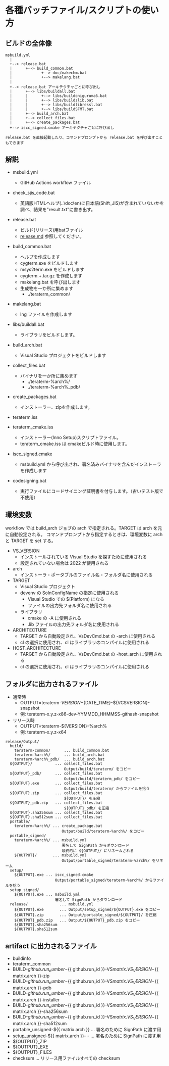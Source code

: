﻿# 各種バッチファイル/スクリプトの使い方

## ビルドの全体像

```
msbuild.yml
  |
  +--> release.bat
  |      +--> build_common.bat
  |             +--> doc/makechm.bat
  |             +--> makelang.bat
  |
  +--> release.bat アーキテクチャごとに呼び出し
  |      +--> libs/buildall.bat
  |      |      +--> libs/buildoniguruma6.bat
  |      |      +--> libs/buildzlib.bat
  |      |      +--> libs/buildlibressl.bat
  |      |      +--> libs/buildSFMT.bat
  |      +--> build_arch.bat
  |      +--> collect_files.bat
  |      +--> create_packages.bat
  +--> iscc_signed.cmake アーキテクチャごとに呼び出し

release.bat を直接起動したり、コマンドプロンプトから release.bat を呼び出すこともできます
```

## 解説

- msbuild.yml
  - GitHub Actions workflow ファイル

- check_sjis_code.bat
  - 英語版HTMLヘルプ(..\doc\en\)に日本語(Shift_JIS)が含まれていないかを調べ、結果を"result.txt"に書き出す。

- release.bat
  - ビルド(リリース)用batファイル
  - [release.md](release.md) 参照してください。

- build_common.bat
  - ヘルプを作成します
  - cygterm.exe をビルドします
  - msys2term.exe をビルドします
  - cygterm.+.tar.gz を作成します
  - makelang.bat を呼び出します
  - 生成物を一か所に集めます
    - ./teraterm_common/

- makelang.bat
  - lng ファイルを作成します

- libs/buildall.bat
  - ライブラリをビルドします。

- build_arch.bat
  - Visual Studio プロジェクトをビルドします

- collect_files.bat
  - バイナリを一か所に集めます
    - ./teraterm-%arch%/
    - ./teraterm-%arch%_pdb/

- create_packages.bat
  - インストーラー、zipを作成します。

- teraterm.iss
- teraterm_cmake.iss
  - インストーラー(Inno Setup)スクリプトファイル。
  - teraterm_cmake.iss は cmakeビルド時に使用します。

- iscc_signed.cmake
  - msbuild.yml から呼び出され、署名済みバイナリを含んだインストーラを作成します

- codesigning.bat
  - 実行ファイルにコードサイニング証明書を付与します。（古いテスト版で不使用）


## 環境変数

workflow では build_arch ジョブの arch で指定される。TARGET は arch を元に自動設定される。
コマンドプロンプトから指定するときは、環境変数に arch と TARGET を set する。

- VS_VERSION
  - インストールされている Visual Studio を探すために使用される
  - 設定されていない場合は 2022 が使用される
- arch
  - インストーラ・ポータブルのファイル名・フォルダ名に使用される
- TARGET
  - Visual Studio プロジェクト
  - devenv の SolnConfigName の指定に使用される
    - Visual Studio での $(Platform) になる
    - ファイルの出力先フォルダ名に使用される
  - ライブラリ
    - cmake の -A に使用される
    - .lib ファイルの出力先フォルダ名に使用される
- ARCHITECTURE
  - TARGET から自動設定され、VsDevCmd.bat の -arch に使用される
  - cl の選択に使用され、cl はライブラリのコンパイルに使用される
- HOST_ARCHITECTURE
  - TARGET から自動設定され、VsDevCmd.bat の -host_arch に使用される
  - cl の選択に使用され、cl はライブラリのコンパイルに使用される


## フォルダに出力されるファイル
- 通常時
  - OUTPUT=teraterm-${VERSION}-%arch%-${DATE_TIME}-${VCSVERSION}-snapshot
  - 例: teraterm-x.y.z-x86-dev-YYMMDD_HHMMSS-githash-snapshot
- リリース時
  - OUTPUT=teraterm-${VERSION}-%arch%
  - 例: teraterm-x.y.z-x64

```
release/Output/
  build/
    teraterm-common/      ... build_common.bat
    teraterm-%arch%/      ... build_arch.bat
    teraterm-%arch%_pdb/  ... build_arch.bat
  ${OUTPUT}/          ... collect_files.bat
                          Output/build/teraterm/ をコピー
  ${OUTPUT}_pdb/      ... collect_files.bat
                          Output/build/teraterm_pdb/ をコピー
  ${OUTPUT}.exe       ... collect_files.bat
                          Output/build/teraterm/ からファイルを拾う
  ${OUTPUT}.zip       ... collect_files.bat
                          ${OUTPUT}/ を圧縮
  ${OUTPUT}_pdb.zip   ... collect_files.bat
                          ${OUTPUT}_pdb/ を圧縮
  ${OUTPUT}.sha256sum ... collect_files.bat
  ${OUTPUT}.sha512sum ... collect_files.bat
  portable/
    teraterm-%arch%/ ... create_package.bat
                         Output/build/teraterm-%arch%/ をコピー
  portable_signed/
    teraterm-%arch%/ ... msbuild.yml
                         署名して SignPath からダウンロード
                         最終的に ${OUTPUT}/ にリネームされる
    ${OUTPUT}/       ... msbuild.yml
                         Output/portable_signed/teraterm-%arch%/ をリネーム
  setup/
    ${OUTPUT}.exe ... iscc_signed.cmake
                      Output/portable_signed/teraterm-%arch%/ からファイルを拾う
  setup_signed/
    ${OUTPUT}.exe ... msbuild.yml
                      署名して SignPath からダウンロード
  release/              ... msbuild.yml
    ${OUTPUT}.exe       ... Output/setup_signed/${OUTPUT}.exe をコピー
    ${OUTPUT}.zip       ... Output/portable_signed/${OUTPUT}/ を圧縮
    ${OUTPUT}_pdb.zip   ... Output/${OUTPUT}_pdb.zip をコピー
    ${OUTPUT}.sha256sum
    ${OUTPUT}.sha512sum
```


## artifact に出力されるファイル
- buildinfo
- teraterm_common
- BUILD-${{ github.run_number }}-${{ github.run_id }}-VS${{ matrix.VS_VERSION }}-${{ matrix.arch }}-zip
- BUILD-${{ github.run_number }}-${{ github.run_id }}-VS${{ matrix.VS_VERSION }}-${{ matrix.arch }}-pdb
- BUILD-${{ github.run_number }}-${{ github.run_id }}-VS${{ matrix.VS_VERSION }}-${{ matrix.arch }}-installer
- BUILD-${{ github.run_number }}-${{ github.run_id }}-VS${{ matrix.VS_VERSION }}-${{ matrix.arch }}-sha256sum
- BUILD-${{ github.run_number }}-${{ github.run_id }}-VS${{ matrix.VS_VERSION }}-${{ matrix.arch }}-sha512sum
- portable_unsigned-${{ matrix.arch }} ... 署名のために SignPath に渡す用
- setup_unsigned-${{ matrix.arch }}- - ... 署名のために SignPath に渡す用
- ${OUTPUT}_ZIP
- ${OUTPUT}_EXE
- ${OUTPUT}_FILES
- checksum ... リリース用ファイルすべての checksum


